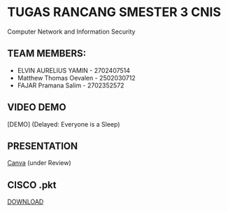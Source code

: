 # TUGAS RANCANG SMESTER 3 CNIS
Computer Network and Information Security

## TEAM MEMBERS:
- ELVIN AURELIUS YAMIN - 2702407514
- Matthew Thomas Oevalen - 2502030712
- FAJAR Pramana Salim - 2702352572

## VIDEO DEMO
[DEMO] (Delayed: Everyone is a Sleep)
## PRESENTATION
[Canva](https://www.canva.com/design/DAGZqCJiVZo/6Vt5N6UyipYxuWqbKa51Yg/edit?utm_content=DAGZqCJiVZo&utm_campaign=designshare&utm_medium=link2&utm_source=sharebutton) (under Review)
## CISCO .pkt
[DOWNLOAD](https://github.com/AureliusBinus/CNIS/raw/refs/heads/main/TR_3/tr.pkt)